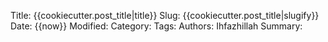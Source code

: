 Title: {{cookiecutter.post_title|title}}
Slug: {{cookiecutter.post_title|slugify}}
Date: {{now}}
Modified:
Category:
Tags:
Authors: Ihfazhillah
Summary:
